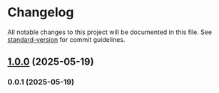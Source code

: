 # Changelog

All notable changes to this project will be documented in this file. See [standard-version](https://github.com/conventional-changelog/standard-version) for commit guidelines.

## [1.0.0](https://github.com/kikobeats/null-prototype-object/compare/v0.0.1...v1.0.0) (2025-05-19)

### 0.0.1 (2025-05-19)
